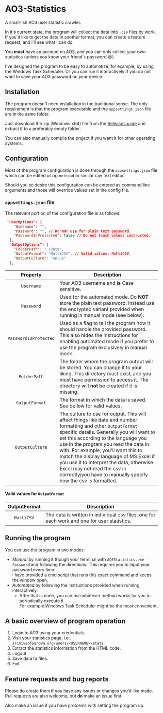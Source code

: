 # AO3-Statistics

A small-ish AO3 user statistic crawler.

In it's current state, the program will collect the data into `.csv` files by work. If you'd like to get the data in another format, you can create a feature request, and I'll see what I can do.

You **must** have an account on AO3, and you can only collect your own statistics (unless you know your friend's password :wink:).

I've designed the program to be easy to automatize, for example, by using the Windows Task Scheduler. Or you can run it interactively if you do not want to save your AO3 password on your device.

## Installation

The program doesn't need installation in the traditional sense. The only requirement is that the program executable and the `appsettings.json` file are in the same folder.

Just download the zip (Windows x64) file from the [Releases page](https://github.com/SpaceBeeGaming/AO3-Statistics/releases/latest) and extract it to a preferably empty folder.

You can also manually compile the project if you want it for other operating systems.

## Configuration

Most of the program configuration is done through the `appsettings.json` file which can be edited using `notepad` or similar raw text editor.

Should you so desire this configuration can be entered as command line arguments and those will override values set in the config file.

### `appsettings.json` file

The relevant portion of the configuration file is as follows:

```json
 "UserOptions": {
    "Username": "",
    "Password": "", // Do NOT use for plain text password. 
    "PasswordIsProtected": false // Do not touch unless instructed.
  },
  "OutputOptions": {
    "FolderPath": "./Data",
    "OutputFormat": "MultiCSV", // Valid values: MultiCSV,
    "OutputCulture": "en-us"
  },
```

Property | Description
:---: | ---
`Username` | Your AO3 username and **is** Case sensitive.
`Password` | Used for the automated mode. Do **NOT** store the plain text password. Instead use the encrypted variant provided when running in manual mode (see below).
`PasswordIsProtected` | Used as a flag to tell the program how it should handle the provided password. This also hides the instructions for enabling automated mode if you prefer to use the program exclusively in manual mode.
`FolderPath` | The folder where the program output will be stored. You can change it to your liking. This directory must exist, and you must have permission to access it. The directory will **not** be created if it is missing.
`OutputFormat` | The format in which the data is saved. See bellow for valid values.
`OutputCulture`| The culture to use for output. This will affect things like date and number formatting and other `OutputFormat` specific details. Generally you will want to set this according to the language you use in the program you read the data in with. For example, you'll want this to match the display language of MS Excel if you use it to interpret the data, otherwise Excel may not read the csv in correctly/you have to manually specify how the csv is formatted.

#### Valid values for `OutputFormat`

OutputFormat | Description
:---: | ---
`MultiCSV` | The data is written in individual csv files, one for each work and one for user statistics.

## Running the program

You can use the program in two modes:

- _Manual_ by running it though your terminal with `AO3Statistics.exe --Password` and following the directions. This requires you to input your password every time.  
  I have provided a cmd script that runs this exact command and keeps the window open.
- _Automated_ by following the instructions provided when running interactively.
  - After that is done, you can use whatever method works for you to periodically execute it.  
    For example Windows Task Scheduler might be the most convenient.

## A basic overview of program operation

1. Login to AO3 using your credentials.
2. Visit your statistics page, i.e., `archiveofourown.org/users/<USERNAME>/stats`.
3. Extract the statistics information from the HTML code.
4. Logout
5. Save data to files.
6. Exit

## Feature requests and bug reports

Please do create them if you have any issues or changes you'd like made. Pull requests are also welcome, but **do** make an issue first.

Also make an issue if you have problems with setting the program up.
